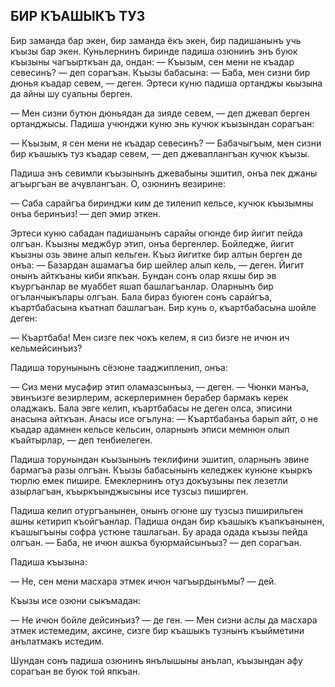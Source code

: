 ## БИР КЪАШЫКЪ ТУЗ

Бир заманда бар экен, бир заманда ёкъ экен, бир падишанынъ учь къызы бар экен.
Куньлернинъ биринде падиша озюнинъ энъ буюк къызыны чагъырткъан да, ондан:
— Къызым, сен мени не къадар севесинъ? — деп сорагъан.
Къызы бабасына:
— Баба, мен сизни бир дюнья къадар севем, — деген.
Эртеси куню падиша ортанджы кьызына да айны шу суальны берген.

— Мен сизни бутюн дюньядан да зияде севем, — деп джевап берген ортанджысы.
Падиша учюнджи куню энь кучюк къызындан сорагъан:

— Къызым, я сен мени не къадар севесинъ?
— Бабачыгъым, мен сизни бир къашыкъ туз къадар севем, — деп джеваплангъан кучюк къызы.
Падиша энъ севимли къызынынъ джевабыны эшитип, онъа пек джаны агъыргъан ве ачувлангъан.
О, озюнинъ везирине:

— Саба сарайгъа биринджи ким де тиленип кельсе, кучюк къызымны онъа беринъиз! — деп эмир эткен.

Эртеси куню сабадан падишанынъ сарайы огюнде бир йигит пейда олгъан.
Къызны меджбур этип, онъа бергенлер.
Бойледже, йигит къызны озь эвине алып кельген.
Къыз йигитке бир алтын берген де онъа:
— Базардан ашамагъа бир шейлер алып кель, — деген.
Йигит онынъ айткъаны киби япкъан.
Бундан сонъ олар яхшы бир эв къургъанлар ве муаббет яшап башлагъанлар.
Оларнынъ бир огъланчыкълары олгъан.
Бала бираз буюген сонъ сарайгъа, къартбабасына къатнап башлагъан.
Бир кунь о, къартбабасына шойле деген:

— Къартбаба!
Мен сизге пек чокъ келем, я сиз бизге не ичюн ич кельмейсинъиз?
Падиша торунынынъ сёзюне тааджипленип, онъа:

— Сиз мени мусафир этип оламазсынъыз, — деген.
— Чюнки манъа, эвинъизге везирлерим, аскерлеримнен берабер бармакъ керек оладжакъ.
Бала эвге келип, къартбабасы не деген олса, эписини анасына айткъан.
Анасы исе огълуна:
— Къартбабанъа барып айт, о не къадар адамнен кельсе кельсин, оларнынъ эписи мемнюн олып къайтырлар, — деп тенбиелеген.

Падиша торунындан къызынынъ теклифини эшитип, оларнынъ эвине бармагъа разы олгъан.
Къызы бабасынынъ келеджек кунюне къыркъ тюрлю емек пишире.
Емеклернинъ отуз докъузыны пек лезетли азырлагъан, къыркъынджысыны исе тузсыз пиширген.

Падиша келип отургъанынен, онынъ огюне шу тузсыз пиширильген ашны кетирип къойгъанлар.
Падиша ондан бир къашыкъ къапкъанынен, къашыгъыны софра устюне ташлагьан.
Бу арада одада къызы пейда олгъан.
— Баба, не ичюн ашкъа буюрмайсынъыз? — деп сорагъан.

Падиша къызына:

— Не, сен мени масхара этмек ичюн чагъырдынъмы? — дей.

Къызы исе озюни сыкъмадан:

— Не ичюн бойле дейсинъиз? — де ген. — Мен сизни аслы да масхара этмек истемедим, аксине, сизге бир къашыкъ тузнынъ къыйметини анълатмакъ истедим.

Шундан сонъ падиша озюнинъ янълышыны анълап, къызындан афу сорагъан ве буюк той япкъан.
